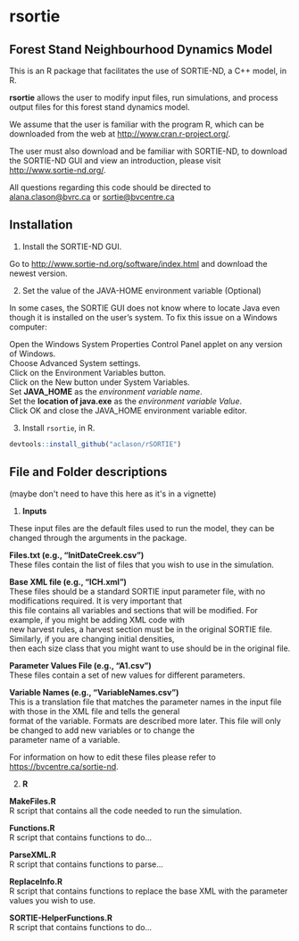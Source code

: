 # rsortie

## Forest Stand Neighbourhood Dynamics Model

This is an R package that facilitates the use of SORTIE-ND, a C++ model, in R. 

**rsortie** allows the user to modify input files, run simulations, and process output files for this forest stand dynamics model.

We assume that the user is familiar with the program R, which can be downloaded from the web at http://www.cran.r-project.org/. 

The user must also download and be familiar with SORTIE-ND, to download the SORTIE-ND GUI and view an introduction, please visit http://www.sortie-nd.org/.

All questions regarding this code should be directed to alana.clason@bvrc.ca or sortie@bvcentre.ca

## Installation

1. Install the SORTIE-ND GUI.  

Go to http://www.sortie-nd.org/software/index.html and download the newest version.

2. Set the value of the JAVA-HOME environment variable (Optional)  

In some cases, the SORTIE GUI does not know where to locate Java even though it is installed on the user’s system. To fix this issue on a Windows computer:

Open the Windows System Properties Control Panel applet on any version of Windows.  
Choose Advanced System settings.  
Click on the Environment Variables button.  
Click on the New button under System Variables.  
Set **JAVA_HOME** as the *environment variable name*.  
Set the **location of java.exe**  as the *environment variable Value*.  
Click OK and close the JAVA_HOME environment variable editor.

3. Install `rsortie`, in R.

```r
devtools::install_github("aclason/rSORTIE")
```

## File and Folder descriptions  
(maybe don't need to have this here as it's in a vignette)  

1. **Inputs**

These input files are the default files used to run the model, they can be changed through the arguments in the package.  

**Files.txt (e.g., “InitDateCreek.csv”)**  
These files contain the list of files that you wish to use in the simulation.  
     
**Base XML file (e.g., “ICH.xml”)**  
These files should be a standard SORTIE input parameter file, with no modifications required. It is very important that  
this file contains all variables and sections that will be modified. For example, if you might be adding XML code with  
new harvest rules, a harvest section must be in the original SORTIE file. Similarly, if you are changing initial densities,  
then each size class that you might want to use should be in the original file.  

**Parameter Values File (e.g., “A1.csv”)**  
These files contain a set of new values for different parameters.  

**Variable Names (e.g., “VariableNames.csv”)**  
This is a translation file that matches the parameter names in the input file with those in the XML file and tells the general  
format of the variable. Formats are described more later. This file will only be changed to add new variables or to change the  
parameter name of a variable.  

For information on how to edit these files please refer to https://bvcentre.ca/sortie-nd.  
  
  
2. **R**

**MakeFiles.R**  
R script that contains all the code needed to run the simulation.

**Functions.R**  
R script that contains functions to do… 

**ParseXML.R**  
R script that contains functions to parse…

**ReplaceInfo.R**  
R script that contains functions to replace the base XML with the parameter values you wish to use.

**SORTIE-HelperFunctions.R**  
R script that contains functions to do… 
